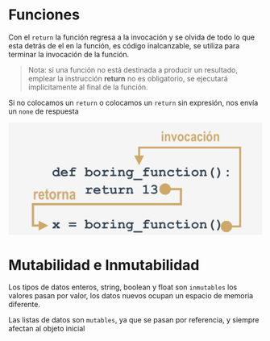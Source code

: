# Funciones

Con el `return` la función regresa a la invocación y se olvida de todo lo que esta detrás de el en la función, es código inalcanzable, se utiliza para terminar la invocación de la función.

>Nota: si una función no está destinada a producir un resultado, emplear la instrucción <strong>return</strong> no es obligatorio, se ejecutará implícitamente al final de la función.

Si no colocamos un `return` o colocamos un `return` sin expresión, nos envía un `none` de respuesta

![Alt text](image.png)

# Mutabilidad e Inmutabilidad

Los tipos de datos enteros, string, boolean y float son `inmutables` los valores pasan por valor, los datos nuevos ocupan un espacio de memoria diferente.

Las listas de datos son `mutables`, ya que se pasan por referencia, y siempre afectan al objeto inicial

